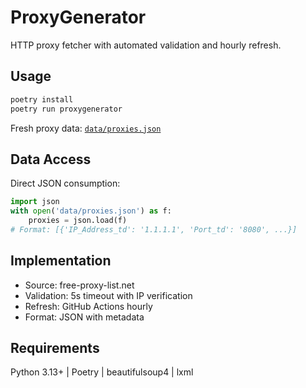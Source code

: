 # ProxyGenerator

HTTP proxy fetcher with automated validation and hourly refresh.

## Usage

```bash
poetry install
poetry run proxygenerator
```

Fresh proxy data: [`data/proxies.json`](data/proxies.json)

## Data Access

Direct JSON consumption:
```python
import json
with open('data/proxies.json') as f:
    proxies = json.load(f)
# Format: [{'IP_Address_td': '1.1.1.1', 'Port_td': '8080', ...}]
```

## Implementation

- Source: free-proxy-list.net
- Validation: 5s timeout with IP verification
- Refresh: GitHub Actions hourly
- Format: JSON with metadata

## Requirements

Python 3.13+ | Poetry | beautifulsoup4 | lxml